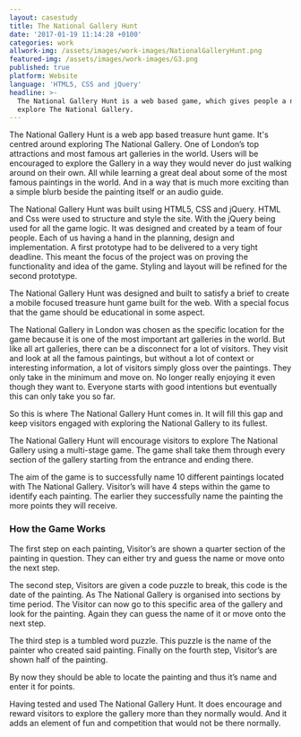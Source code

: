 ```yaml
---
layout: casestudy
title: The National Gallery Hunt
date: '2017-01-19 11:14:28 +0100'
categories: work
allwork-img: /assets/images/work-images/NationalGalleryHunt.png
featured-img: /assets/images/work-images/G3.png
published: true
platform: Website
language: 'HTML5, CSS and jQuery'
headline: >-
  The National Gallery Hunt is a web based game, which gives people a new way to
  explore The National Gallery.
---
```


The National Gallery Hunt is a web app based treasure hunt game. It's centred around exploring The National Gallery. One of London’s top attractions and most famous art galleries in the world. Users will be encouraged to explore the Gallery in a way they would never do just walking around on their own. All while learning a great deal about some of the most famous paintings in the world. And in a way that is much more exciting than a simple blurb beside the painting itself or an audio guide.

The National Gallery Hunt was built using HTML5, CSS and jQuery. HTML and Css were used to structure and style the site. With the jQuery being used for all the game logic.
It was designed and created by a team of four people. Each of us having a hand in the planning, design and implementation.
A first prototype had to be delivered to a very tight deadline. This meant the focus of the project was on proving the functionality and idea of the game. Styling and layout will be refined for the second prototype. 

The National Gallery Hunt was designed and built to satisfy a brief to create a mobile focused treasure hunt game built for the web. With a special focus that the game should be educational in some aspect.

The National Gallery in London was chosen as the specific location for the game because it is one of the most important art galleries in the world. But like all art galleries, there can be a disconnect for a lot of visitors. They visit and look at all the famous paintings, but without a lot of context or interesting information, a lot of visitors simply gloss over the paintings. They only take in the minimum and move on. No longer really enjoying it even though they want to. Everyone starts with good intentions but eventually this can only take you so far.

So this is where The National Gallery Hunt comes in. It will fill this gap and keep visitors engaged with exploring the National Gallery to its fullest.

The National Gallery Hunt will encourage visitors to explore The National Gallery using a multi-stage game. The game shall take them through every section of the gallery starting from the entrance and ending there.

The aim of the game is to successfully name 10 different paintings located with The National Gallery. Visitor’s will have 4 steps within the game to identify each painting. The earlier they successfully name the painting the more points they will receive.

### How the Game Works

The first step on each painting, Visitor’s are shown a quarter section of the painting in question. They can either try and guess the name or move onto the next step.

The second step, Visitors are given a code puzzle to break, this code is the date of the painting. As The National Gallery is organised into sections by time period. The Visitor can now go to this specific area of the gallery and look for the painting. Again they can guess the name of it or move onto the next step.

The third step is a tumbled word puzzle. This puzzle is the name of the painter who created said painting. Finally on the fourth step, Visitor’s are shown half of the painting.

By now they should be able to locate the painting and thus it’s name and enter it for points.

Having tested and used The National Gallery Hunt. It does encourage and reward visitors to explore the gallery more than they normally would. And it adds an element of fun and competition that would not be there normally.
